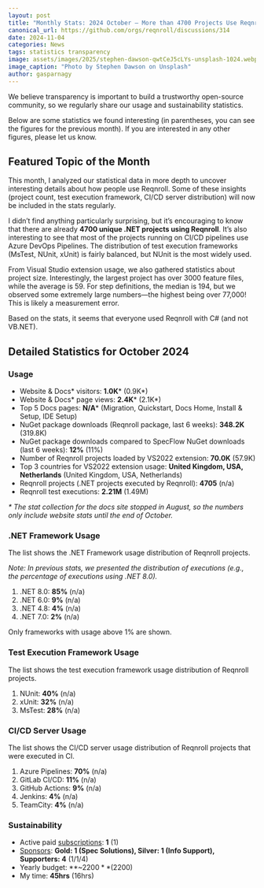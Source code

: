```yaml
---
layout: post
title: "Monthly Stats: 2024 October — More than 4700 Projects Use Reqnroll!"
canonical_url: https://github.com/orgs/reqnroll/discussions/314
date: 2024-11-04
categories: News
tags: statistics transparency
image: assets/images/2025/stephen-dawson-qwtCeJ5cLYs-unsplash-1024.webp
image_caption: "Photo by Stephen Dawson on Unsplash"
author: gasparnagy
---
```


We believe transparency is important to build a trustworthy open-source community, so we regularly share our usage and sustainability statistics.

Below are some statistics we found interesting (in parentheses, you can see the figures for the previous month). If you are interested in any other figures, please let us know.

## Featured Topic of the Month

This month, I analyzed our statistical data in more depth to uncover interesting details about how people use Reqnroll. Some of these insights (project count, test execution framework, CI/CD server distribution) will now be included in the stats regularly.

I didn’t find anything particularly surprising, but it’s encouraging to know that there are already **4700 unique .NET projects using Reqnroll**. It’s also interesting to see that most of the projects running on CI/CD pipelines use Azure DevOps Pipelines. The distribution of test execution frameworks (MsTest, NUnit, xUnit) is fairly balanced, but NUnit is the most widely used.

From Visual Studio extension usage, we also gathered statistics about project size. Interestingly, the largest project has over 3000 feature files, while the average is 59. For step definitions, the median is 194, but we observed some extremely large numbers—the highest being over 77,000! This is likely a measurement error.

Based on the stats, it seems that everyone used Reqnroll with C# (and not VB.NET).

## Detailed Statistics for October 2024

### Usage

* Website & Docs* visitors: **1.0K*** (0.9K*)
* Website & Docs* page views: **2.4K*** (2.1K*)
* Top 5 Docs pages: **N/A*** (Migration, Quickstart, Docs Home, Install & Setup, IDE Setup)
* NuGet package downloads (Reqnroll package, last 6 weeks): **348.2K** (319.8K)
* NuGet package downloads compared to SpecFlow NuGet downloads (last 6 weeks): **12%** (11%)
* Number of Reqnroll projects loaded by VS2022 extension: **70.0K** (57.9K)
* Top 3 countries for VS2022 extension usage: **United Kingdom, USA, Netherlands** (United Kingdom, USA, Netherlands)
* Reqnroll projects (.NET projects executed by Reqnroll): **4705** (n/a)
* Reqnroll test executions: **2.21M** (1.49M)

_* The stat collection for the docs site stopped in August, so the numbers only include website stats until the end of October._

### .NET Framework Usage

The list shows the .NET Framework usage distribution of Reqnroll projects.

_Note: In previous stats, we presented the distribution of executions (e.g., the percentage of executions using .NET 8.0)._

1. .NET 8.0: **85%** (n/a)
2. .NET 6.0: **9%** (n/a)
3. .NET 4.8: **4%** (n/a)
4. .NET 7.0: **2%** (n/a)

Only frameworks with usage above 1% are shown.

### Test Execution Framework Usage

The list shows the test execution framework usage distribution of Reqnroll projects.

1. NUnit: **40%** (n/a)
2. xUnit: **32%** (n/a)
3. MsTest: **28%** (n/a)

### CI/CD Server Usage

The list shows the CI/CD server usage distribution of Reqnroll projects that were executed in CI.

1. Azure Pipelines: **70%** (n/a)
2. GitLab CI/CD: **11%** (n/a)
3. GitHub Actions: **9%** (n/a)
4. Jenkins: **4%** (n/a)
5. TeamCity: **4%** (n/a)

### Sustainability

* Active paid [subscriptions](https://reqnroll.net/support/): **1** (1)
* [Sponsors](https://reqnroll.net/sponsorship/): **Gold: 1 (Spec Solutions), Silver: 1 (Info Support), Supporters: 4** (1/1/4)
* Yearly budget: **~$2200** ($2200)
* My time: **45hrs** (16hrs)
